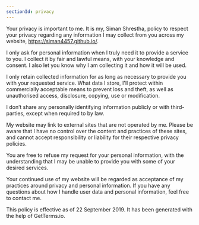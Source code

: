 ```yaml
---
sectionId: privacy
---
```


Your privacy is important to me. It is my, Siman Shrestha, policy to respect your privacy regarding any information I may collect from you across my website, https://siman4457.github.io/.

I only ask for personal information when I truly need it to provide a service to you. I collect it by fair and lawful means, with your knowledge and consent. I also let you know why I am collecting it and how it will be used.

I only retain collected information for as long as necessary to provide you with your requested service. What data I store, I'll protect within commercially acceptable means to prevent loss and theft, as well as unauthorised access, disclosure, copying, use or modification.

I don’t share any personally identifying information publicly or with third-parties, except when required to by law.

My website may link to external sites that are not operated by me. Please be aware that I have no control over the content and practices of these sites, and cannot accept responsibility or liability for their respective privacy policies.

You are free to refuse my request for your personal information, with the understanding that I may be unable to provide you with some of your desired services.

Your continued use of my website will be regarded as acceptance of my practices around privacy and personal information. If you have any questions about how I handle user data and personal information, feel free to contact me.

This policy is effective as of 22 September 2019. It has been generated with the help of GetTerms.io.
